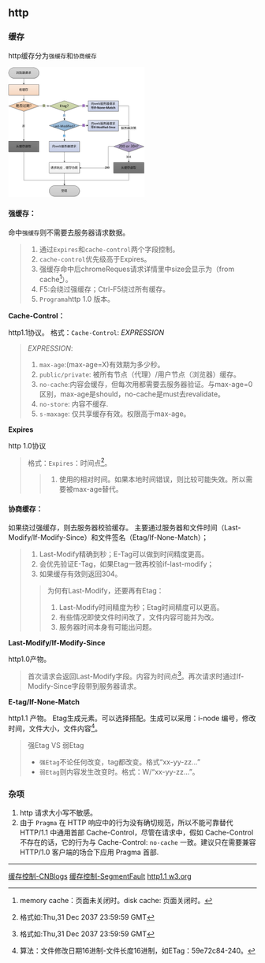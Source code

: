 ## http

### 缓存

http缓存分为`强缓存`和`协商缓存`

<img src="../../.././.src/940884-20180423141951735-912699213.png" alt="缓存流程图" style="zoom:50%;" />

#### 强缓存：

命中`强缓存`则不需要去服务器请求数据。
> 1. 通过`Expires`和`cache-control`两个字段控制。
> 2. `cache-control`优先级高于Expires。
> 3. 强缓存命中后chromeReques请求详情里中size会显示为（from cache[^cache]）。
> 4. F5:会绕过强缓存；Ctrl-F5绕过所有缓存。
> 5. `Programa`http 1.0 版本。

**Cache-Control：**

http1.1协议。
格式：`Cache-Control`: *EXPRESSION*  
> *EXPRESSION*:
>
> 1. `max-age`:(max-age=X)有效期为多少秒。
> 2. `public/private`: 被所有节点（代理）/用户节点（浏览器）缓存。
> 3. `no-cache`:内容会缓存，但每次用都需要去服务器验证。与max-age=0区别，max-age是should，no-cache是must去revalidate。
> 4. `no-store`: 内容不缓存.
> 5. `s-maxage`: 仅共享缓存有效。权限高于max-age。

**Expires**

http 1.0协议
> 格式：`Expires`：时间点[^时间格式]。
>
> > 1. 使用的相对时间。如果本地时间错误，则比较可能失效。所以需要被max-age替代。

#### 协商缓存：

如果绕过强缓存，则去服务器校验缓存。
主要通过服务器和文件时间（Last-Modify/If-Modify-Since）和文件签名（Etag/If-None-Match）；

> 1. Last-Modify精确到秒；E-Tag可以做到时间精度更高。
> 2. 会优先验证E-Tag，如果Etag一致再校验if-last-modify；
> 3. 如果缓存有效则返回304。
>
> > 为何有Last-Modify，还要再有Etag：
> >
> > 1. Last-Modify时间精度为秒；Etag时间精度可以更高。
> > 2. 有些情况即使文件时间改了，文件内容可能并为改。
> > 3. 服务器时间本身有可能出问题。

**Last-Modify/If-Modify-Since**

http1.0产物。
>  首次请求会返回Last-Modify字段。内容为时间点[^时间格式]。再次请求时通过If-Modify-Since字段带到服务器请求。

**E-tag/If-None-Match**

http1.1 产物。
Etag生成元素。可以选择搭配。生成可以采用：i-node 编号，修改时间，文件大小，文件内容[^nginx Etag]。

> 强Etag VS 弱Etag
> - `强Etag`不论任何改变，tag都改变。格式“xx-yy-zz...”
> - `弱Etag`则内容发生改变时。格式：W/“xx-yy-zz...”。



### 杂项

1. http 请求大小写不敏感。
2. 由于 `Pragma` 在 HTTP 响应中的行为没有确切规范，所以不能可靠替代 HTTP/1.1 中通用首部 Cache-Control，尽管在请求中，假如 Cache-Control 不存在的话，它的行为与 Cache-Control: `no-cache` 一致。建议只在需要兼容 HTTP/1.0 客户端的场合下应用 Pragma 首部.

----
[^时间格式]: 格式如:Thu,31 Dec 2037 23:59:59 GMT
[^cache]: memory cache：页面未关闭时。disk cache: 页面关闭时。
[^nginx Etag]: 算法：文件修改日期16进制-文件长度16进制，如ETag：59e72c84-240。

[缓存控制-CNBlogs](https://www.cnblogs.com/ranyonsue/p/8918908.html)
[缓存控制-SegmentFault](https://segmentfault.com/a/1190000016546106)
[http1.1 w3.org](https://www.w3.org/Protocols/rfc2616/rfc2616-sec14.html)
